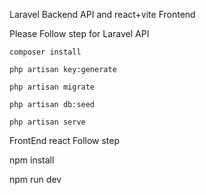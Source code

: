 
  Laravel Backend API and react+vite Frontend

  Please Follow step for Laravel API
  
    composer install
    
    php artisan key:generate
    
    php artisan migrate
    
    php artisan db:seed
    
    php artisan serve

    

FrontEnd react Follow step

  npm install
  
  npm run dev
  
